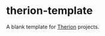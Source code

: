 therion-template
================

A blank template for [Therion](http://therion.speleo.sk/) projects.
